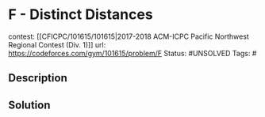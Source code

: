 # F - Distinct Distances

contest: [[CFICPC/101615/101615|2017-2018 ACM-ICPC Pacific Northwest Regional Contest (Div. 1)]]
url: https://codeforces.com/gym/101615/problem/F
Status: #UNSOLVED
Tags: #

## Description

## Solution

